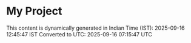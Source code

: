 # My Project

This content is dynamically generated in Indian Time (IST): 2025-09-16 12:45:47 IST
Converted to UTC: 2025-09-16 07:15:47 UTC
